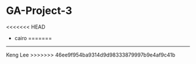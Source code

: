 # GA-Project-3
<<<<<<< HEAD
- cairo
=======

<hr>
Keng Lee
>>>>>>> 46ee9f954ba9314d9d98333879997b9e4af9c41b
